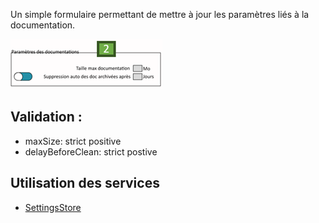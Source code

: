 Un simple formulaire permettant de mettre à jour les paramètres liés à la documentation.

![](/medias/documentation_settings_form.png)

## Validation : 

- maxSize: strict positive
- delayBeforeClean: strict postive

## Utilisation des services

- [SettingsStore](/Store/SettingsStore)